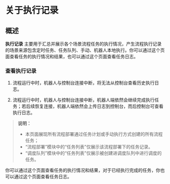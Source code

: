 # 关于执行记录

## 概述

**执行记录** 主要用于汇总并展示各个场景流程任务的执行情况，产生流程执行记录的场景来源包含定时任务、任务队列、手动、机器人本地执行。你可以通过这个页面查看任务的执行情况和结果，也可以通过这个页面查看任务日志。

### 查看执行记录

1. 流程运行中时，机器人与控制台连接中断，将无法从控制台查看历史执行日志。

2. 流程运行中时，机器人与控制台连接中断，机器人端依然会继续完成执行任务；若后续恢复连接，机器人端依然会上传日志到控制台，而后控制台可查看执行日志。

> **说明：**
>
>- 本页面展现所有流程部署通过任务计划或手动执行方式创建的所有流程任务；
>- “流程部署”模块中的“任务列表”仅展示该流程部署下的任务记录。
>- “调度队列”模块中的“任务列表”仅展示被创建进调度队列中进行调度的任务。

你可以通过这个页面查看任务的执行情况和结果，对于已经执行完成的任务，你也可以通过这个页面查看任务日志。
